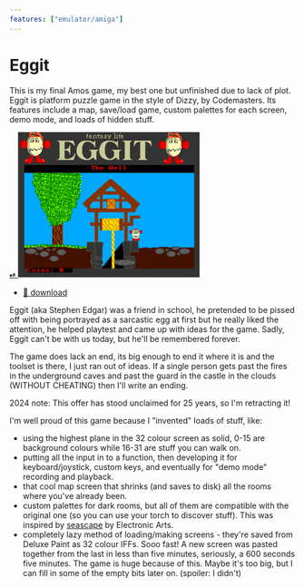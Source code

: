 ```yaml
---
features: ["emulator/amiga"]
---
```

# Eggit

This is my final Amos game, my best one but unfinished due to lack of plot.
Eggit is platform puzzle game in the style of Dizzy, by Codemasters. Its
features include a map, save/load game, custom palettes for each screen,
demo mode, and loads of hidden stuff.

[⏯
![amiga:/eggit.hdf.zip](eggit1.gif)](https://youtu.be/pSFFcp6UPvA)

* [🥚 download](eggit.hdf.zip)

Eggit (aka Stephen Edgar) was a friend in school, he pretended to be pissed
off with being portrayed as a sarcastic egg at first but he really liked the
attention, he helped playtest and came up with ideas for the game. Sadly,
Eggit can't be with us today, but he'll be remembered forever.

The game does lack an end, its big enough to end it where it is and the toolset
is there, I just ran out of ideas. If a single person gets past the fires in
the underground caves and past the guard in the castle in the clouds (WITHOUT
CHEATING) then I'll write an ending.

2024 note: This offer has stood unclaimed for 25 years, so I'm retracting it!

I'm well proud of this game because I "invented" loads of stuff, like:

* using the highest plane in the 32 colour screen as solid, 0-15 are background
  colours while 16-31 are stuff you can walk on.
* putting all the input in to a function, then developing it for keyboard/joystick,
  custom keys, and eventually for "demo mode" recording and playback.
* that cool map screen that shrinks (and saves to disk) all the rooms where you've
  already been.
* custom palettes for dark rooms, but all of them are compatible with the original
  one (so you can use your torch to discover stuff). This was inspired by
  [seascape](/log/2005/seascape) by Electronic Arts.
* completely lazy method of loading/making screens - they're saved from Deluxe
  Paint as 32 colour IFFs. Sooo fast! A new screen was pasted together from the
  last in less than five minutes, seriously, a 600 seconds five minutes. The game
  is huge because of this. Maybe it's too big, but I can fill in some of the empty
  bits later on. (spoiler: I didn't)



